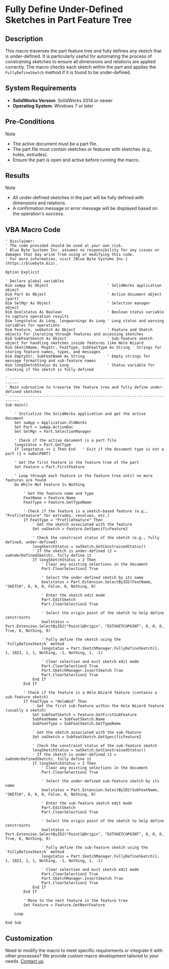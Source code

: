 # Fully Define Under-Defined Sketches in Part Feature Tree

## Description
This macro traverses the part feature tree and fully defines any sketch that is under-defined. It is particularly useful for automating the process of constraining sketches to ensure all dimensions and relations are applied correctly. The macro checks each sketch within the part and applies the `FullyDefineSketch` method if it is found to be under-defined.

## System Requirements
- **SolidWorks Version**: SolidWorks 2014 or newer
- **Operating System**: Windows 7 or later

## Pre-Conditions
> [!NOTE]
> - The active document must be a part file.
> - The part file must contain sketches or features with sketches (e.g., holes, extrudes).
> - Ensure the part is open and active before running the macro.

## Results
> [!NOTE]
> - All under-defined sketches in the part will be fully defined with dimensions and relations.
> - A confirmation message or error message will be displayed based on the operation's success.

## VBA Macro Code

```vbnet
' Disclaimer:
' The code provided should be used at your own risk.  
' Blue Byte Systems Inc. assumes no responsibility for any issues or damages that may arise from using or modifying this code.  
' For more information, visit [Blue Byte Systems Inc.](https://bluebyte.biz).

Option Explicit

' Declare global variables
Dim swApp As Object                          ' SolidWorks application object
Dim Part As Object                           ' Active document object (part)
Dim SelMgr As Object                         ' Selection manager object
Dim boolstatus As Boolean                    ' Boolean status variable to capture operation results
Dim longstatus As Long, longwarnings As Long ' Long status and warning variables for operations
Dim Feature, swSketch As Object              ' Feature and Sketch objects for iterating through features and accessing sketches
Dim SubFeatSketch As Object                  ' Sub-feature sketch object for handling sketches inside features like Hole Wizard
Dim SketchName, MsgStr, FeatType, SubFeatType As String ' Strings for storing feature names, types, and messages
Dim EmptyStr, SubFeatName As String          ' Empty strings for message formatting and sub-feature names
Dim longSketchStatus As Long                 ' Status variable for checking if the sketch is fully defined

' --------------------------------------------------------------------------
' Main subroutine to traverse the feature tree and fully define under-defined sketches
' --------------------------------------------------------------------------
Sub main()

    ' Initialize the SolidWorks application and get the active document
    Set swApp = Application.SldWorks
    Set Part = swApp.ActiveDoc
    Set SelMgr = Part.SelectionManager

    ' Check if the active document is a part file
    longstatus = Part.GetType
    If longstatus <> 1 Then End   ' Exit if the document type is not a part (1 = swDocPART)

    ' Get the first feature in the feature tree of the part
    Set Feature = Part.FirstFeature

    ' Loop through each feature in the feature tree until no more features are found
    Do While Not Feature Is Nothing
        
        ' Get the feature name and type
        FeatName = Feature.Name
        FeatType = Feature.GetTypeName
        
        ' Check if the feature is a sketch-based feature (e.g., "ProfileFeature" for extrudes, revolves, etc.)
        If FeatType = "ProfileFeature" Then
            ' Get the sketch associated with the feature
            Set swSketch = Feature.GetSpecificFeature2

            ' Check the constraint status of the sketch (e.g., fully defined, under-defined)
            longSketchStatus = swSketch.GetConstrainedStatus()
            ' If the sketch is under-defined (2 = swUnderDefinedSketch), fully define it
            If longSketchStatus = 2 Then
                ' Clear any existing selections in the document
                Part.ClearSelection2 True

                ' Select the under-defined sketch by its name
                boolstatus = Part.Extension.SelectByID2(FeatName, "SKETCH", 0, 0, 0, False, 0, Nothing, 0)

                ' Enter the sketch edit mode
                Part.EditSketch
                Part.ClearSelection2 True

                ' Select the origin point of the sketch to help define constraints
                boolstatus = Part.Extension.SelectByID2("Point1@Origin", "EXTSKETCHPOINT", 0, 0, 0, True, 6, Nothing, 0)

                ' Fully define the sketch using the `FullyDefineSketch` method
                longstatus = Part.SketchManager.FullyDefineSketch(1, 1, 1023, 1, 1, Nothing, -1, Nothing, 1, -1)

                ' Clear selection and exit sketch edit mode
                Part.ClearSelection2 True
                Part.SketchManager.InsertSketch True
                Part.ClearSelection2 True
            End If
        End If

        ' Check if the feature is a Hole Wizard feature (contains a sub-feature sketch)
        If FeatType = "HoleWzd" Then
            ' Get the first sub-feature within the Hole Wizard feature (usually a sketch)
            Set SubFeatSketch = Feature.GetFirstSubFeature
            SubFeatName = SubFeatSketch.Name
            SubFeatType = SubFeatSketch.GetTypeName
            
            ' Get the sketch associated with the sub-feature
            Set swSketch = SubFeatSketch.GetSpecificFeature2
            
            ' Check the constraint status of the sub-feature sketch
            longSketchStatus = swSketch.GetConstrainedStatus()
            ' If the sketch is under-defined (2 = swUnderDefinedSketch), fully define it
            If longSketchStatus = 2 Then
                ' Clear any existing selections in the document
                Part.ClearSelection2 True

                ' Select the under-defined sub-feature sketch by its name
                boolstatus = Part.Extension.SelectByID2(SubFeatName, "SKETCH", 0, 0, 0, False, 0, Nothing, 0)

                ' Enter the sub-feature sketch edit mode
                Part.EditSketch
                Part.ClearSelection2 True

                ' Select the origin point of the sketch to help define constraints
                boolstatus = Part.Extension.SelectByID2("Point1@Origin", "EXTSKETCHPOINT", 0, 0, 0, True, 6, Nothing, 0)

                ' Fully define the sub-feature sketch using the `FullyDefineSketch` method
                longstatus = Part.SketchManager.FullyDefineSketch(1, 1, 1023, 1, 1, Nothing, -1, Nothing, 1, -1)

                ' Clear selection and exit sketch edit mode
                Part.ClearSelection2 True
                Part.SketchManager.InsertSketch True
                Part.ClearSelection2 True
            End If
        End If

        ' Move to the next feature in the feature tree
        Set Feature = Feature.GetNextFeature

    Loop

End Sub
```

## Customization
Need to modify the macro to meet specific requirements or integrate it with other processes? We provide custom macro development tailored to your needs. [Contact us](https://bluebyte.biz/contact).


